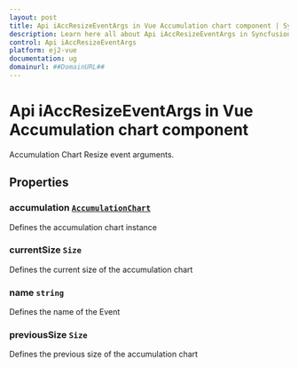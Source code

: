 ```yaml
---
layout: post
title: Api iAccResizeEventArgs in Vue Accumulation chart component | Syncfusion
description: Learn here all about Api iAccResizeEventArgs in Syncfusion Vue Accumulation chart component of Syncfusion Essential JS 2 and more.
control: Api iAccResizeEventArgs 
platform: ej2-vue
documentation: ug
domainurl: ##DomainURL##
---
```


# Api iAccResizeEventArgs in Vue Accumulation chart component

Accumulation Chart Resize event arguments.

## Properties

### accumulation [`AccumulationChart`](https://ej2.syncfusion.com/vue/documentation/api-accumulationChart.html)

Defines the accumulation chart instance

### currentSize `Size`

Defines the current size of the accumulation chart

### name `string`

Defines the name of the Event

### previousSize `Size`

Defines the previous size of the accumulation chart
